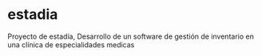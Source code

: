 # estadia
Proyecto de estadía, Desarrollo de un software de gestión de inventario en una clínica de especialidades medicas 
